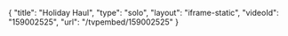 {
    "title": "Holiday Haul",
    "type": "solo",
    "layout": "iframe-static",
    "videoId": "159002525",
    "url": "\/tvpembed\/159002525"
}